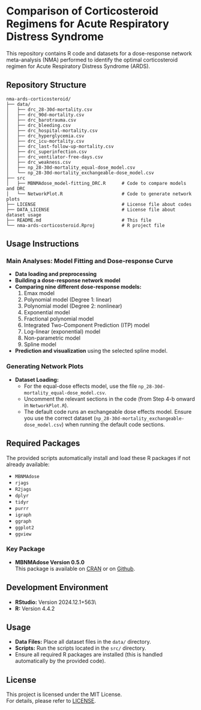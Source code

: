 # Comparison of Corticosteroid Regimens for Acute Respiratory Distress Syndrome

This repository contains R code and datasets for a dose-response network meta-analysis (NMA) performed to identify the optimal corticosteroid regimen for Acute Respiratory Distress Syndrome (ARDS).

## Repository Structure

```         
nma-ards-corticosteroid/
├── data/
│   ├── drc_28-30d-mortality.csv
│   ├── drc_90d-mortality.csv
│   ├── drc_barotrauma.csv
│   ├── drc_bleeding.csv
│   ├── drc_hospital-mortality.csv
│   ├── drc_hyperglycemia.csv
│   ├── drc_icu-mortality.csv
│   ├── drc_last-follow-up-mortality.csv
│   ├── drc_superinfection.csv
│   ├── drc_ventilator-free-days.csv
│   ├── drc_weakness.csv
│   ├── np_28-30d-mortality_equal-dose_model.csv
│   └── np_28-30d-mortality_exchangeable-dose_model.csv
├── src
│   ├── MBNMAdose_model-fitting_DRC.R      # Code to compare models and DRC
│   └── NetworkPlot.R                      # Code to generate network plots
├── LICENSE                                # License file about codes
├── DATA_LICENSE                           # License file about dataset usage
├── README.md                              # This file
└── nma-ards-corticosteroid.Rproj          # R project file
```

## Usage Instructions

### Main Analyses: Model Fitting and Dose-response Curve

-   **Data loading and preprocessing**
-   **Building a dose-response network model**
-   **Comparing nine different dose-response models:**
    1.  Emax model
    2.  Polynomial model (Degree 1: linear)
    3.  Polynomial model (Degree 2: nonlinear)
    4.  Exponential model
    5.  Fractional polynomial model
    6.  Integrated Two-Component Prediction (ITP) model
    7.  Log-linear (exponential) model
    8.  Non-parametric model
    9.  Spline model
-   **Prediction and visualization** using the selected spline model.

### Generating Network Plots

-   **Dataset Loading:**
    -   For the equal-dose effects model, use the file `np_28-30d-mortality_equal-dose_model.csv`.
    -   Uncomment the relevant sections in the code (from Step 4-b onward in `NetworkPlot.R`).
    -   The default code runs an exchangeable dose effects model. Ensure you use the correct dataset (`np_28-30d-mortality_exchangeable-dose_model.csv`) when running the default code sections.

## Required Packages

The provided scripts automatically install and load these R packages if not already available:

-   `MBNMAdose`
-   `rjags`
-   `R2jags`
-   `dplyr`
-   `tidyr`
-   `purrr`
-   `igraph`
-   `ggraph`
-   `ggplot2`
-   `ggview`

### Key Package

-   **MBNMAdose Version 0.5.0**\
    This package is available on [CRAN](https://cran.r-project.org/web/packages/MBNMAdose/index.html) or on [Github](https://github.com/cran/MBNMAdose).

## Development Environment

-   **RStudio:** Version 2024.12.1+563\
-   **R:** Version 4.4.2

## Usage

-   **Data Files:** Place all dataset files in the `data/` directory.
-   **Scripts:** Run the scripts located in the `src/` directory.
-   Ensure all required R packages are installed (this is handled automatically by the provided code).

## License

This project is licensed under the MIT License.\
For details, please refer to [LICENSE](LICENSE).
